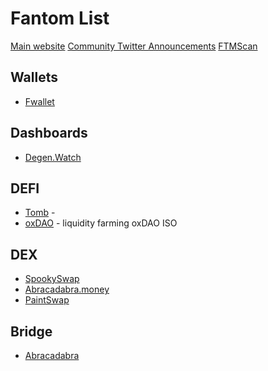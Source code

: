 # Fantom List

[Main website](https://fantom.foundation/)
[Community Twitter Announcements](https://twitter.com/FTMAlerts)
[FTMScan](https://ftmscan.com/)

## Wallets

* [Fwallet](https://pwawallet.fantom.network/#/)

## Dashboards

* [Degen.Watch](https://degen.watch/)

## DEFI

* [Tomb](https://tomb.com/) - 
* [oxDAO](https://www.oxdao.fi/) - liquidity farming oxDAO ISO

## DEX

* [SpookySwap](https://spookyswap.finance/)
* [Abracadabra.money](https://abracadabra.money/bridge)
* [PaintSwap](https://paintswap.finance/)

## Bridge

* [Abracadabra](https://abracadabra.money/bridge)